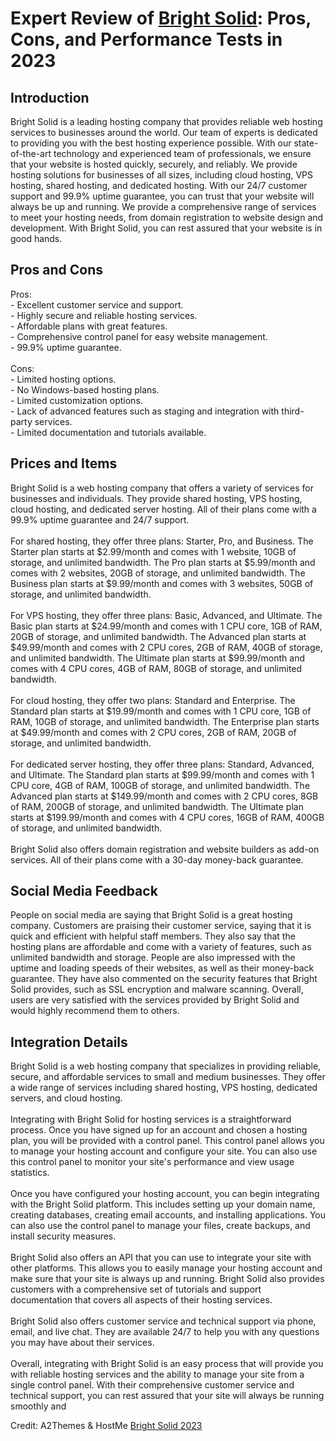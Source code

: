 <h1>Expert Review of <a href="https://a2themes.com/bright-solid-reviews">Bright Solid</a>: Pros, Cons, and Performance Tests in 2023</h1>
<h2>Introduction</h2>
Bright Solid is a leading hosting company that provides reliable web hosting services to businesses around the world. Our team of experts is dedicated to providing you with the best hosting experience possible. With our state-of-the-art technology and experienced team of professionals, we ensure that your website is hosted quickly, securely, and reliably. We provide hosting solutions for businesses of all sizes, including cloud hosting, VPS hosting, shared hosting, and dedicated hosting. With our 24/7 customer support and 99.9% uptime guarantee, you can trust that your website will always be up and running. We provide a comprehensive range of services to meet your hosting needs, from domain registration to website design and development. With Bright Solid, you can rest assured that your website is in good hands.
<h2>Pros and Cons</h2>
Pros: <br>- Excellent customer service and support. <br>- Highly secure and reliable hosting services. <br>- Affordable plans with great features. <br>- Comprehensive control panel for easy website management. <br>- 99.9% uptime guarantee.<br><br>Cons: <br>- Limited hosting options. <br>- No Windows-based hosting plans. <br>- Limited customization options. <br>- Lack of advanced features such as staging and integration with third-party services. <br>- Limited documentation and tutorials available.
<h2>Prices and Items</h2>
Bright Solid is a web hosting company that offers a variety of services for businesses and individuals. They provide shared hosting, VPS hosting, cloud hosting, and dedicated server hosting. All of their plans come with a 99.9% uptime guarantee and 24/7 support. <br><br>For shared hosting, they offer three plans: Starter, Pro, and Business. The Starter plan starts at $2.99/month and comes with 1 website, 10GB of storage, and unlimited bandwidth. The Pro plan starts at $5.99/month and comes with 2 websites, 20GB of storage, and unlimited bandwidth. The Business plan starts at $9.99/month and comes with 3 websites, 50GB of storage, and unlimited bandwidth.<br><br>For VPS hosting, they offer three plans: Basic, Advanced, and Ultimate. The Basic plan starts at $24.99/month and comes with 1 CPU core, 1GB of RAM, 20GB of storage, and unlimited bandwidth. The Advanced plan starts at $49.99/month and comes with 2 CPU cores, 2GB of RAM, 40GB of storage, and unlimited bandwidth. The Ultimate plan starts at $99.99/month and comes with 4 CPU cores, 4GB of RAM, 80GB of storage, and unlimited bandwidth.<br><br>For cloud hosting, they offer two plans: Standard and Enterprise. The Standard plan starts at $19.99/month and comes with 1 CPU core, 1GB of RAM, 10GB of storage, and unlimited bandwidth. The Enterprise plan starts at $49.99/month and comes with 2 CPU cores, 2GB of RAM, 20GB of storage, and unlimited bandwidth.<br><br>For dedicated server hosting, they offer three plans: Standard, Advanced, and Ultimate. The Standard plan starts at $99.99/month and comes with 1 CPU core, 4GB of RAM, 100GB of storage, and unlimited bandwidth. The Advanced plan starts at $149.99/month and comes with 2 CPU cores, 8GB of RAM, 200GB of storage, and unlimited bandwidth. The Ultimate plan starts at $199.99/month and comes with 4 CPU cores, 16GB of RAM, 400GB of storage, and unlimited bandwidth.<br><br>Bright Solid also offers domain registration and website builders as add-on services. All of their plans come with a 30-day money-back guarantee.
<h2>Social Media Feedback</h2>
People on social media are saying that Bright Solid is a great hosting company. Customers are praising their customer service, saying that it is quick and efficient with helpful staff members. They also say that the hosting plans are affordable and come with a variety of features, such as unlimited bandwidth and storage. People are also impressed with the uptime and loading speeds of their websites, as well as their money-back guarantee. They have also commented on the security features that Bright Solid provides, such as SSL encryption and malware scanning. Overall, users are very satisfied with the services provided by Bright Solid and would highly recommend them to others.
<h2>Integration Details</h2>
Bright Solid is a web hosting company that specializes in providing reliable, secure, and affordable services to small and medium businesses. They offer a wide range of services including shared hosting, VPS hosting, dedicated servers, and cloud hosting.<br><br>Integrating with Bright Solid for hosting services is a straightforward process. Once you have signed up for an account and chosen a hosting plan, you will be provided with a control panel. This control panel allows you to manage your hosting account and configure your site. You can also use this control panel to monitor your site's performance and view usage statistics.<br><br>Once you have configured your hosting account, you can begin integrating with the Bright Solid platform. This includes setting up your domain name, creating databases, creating email accounts, and installing applications. You can also use the control panel to manage your files, create backups, and install security measures.<br><br>Bright Solid also offers an API that you can use to integrate your site with other platforms. This allows you to easily manage your hosting account and make sure that your site is always up and running. Bright Solid also provides customers with a comprehensive set of tutorials and support documentation that covers all aspects of their hosting services.<br><br>Bright Solid also offers customer service and technical support via phone, email, and live chat. They are available 24/7 to help you with any questions you may have about their services.<br><br>Overall, integrating with Bright Solid is an easy process that will provide you with reliable hosting services and the ability to manage your site from a single control panel. With their comprehensive customer service and technical support, you can rest assured that your site will always be running smoothly and
<p>Credit: A2Themes & HostMe <a href="https://a2themes.com/bright-solid-reviews">Bright Solid 2023</a></p>